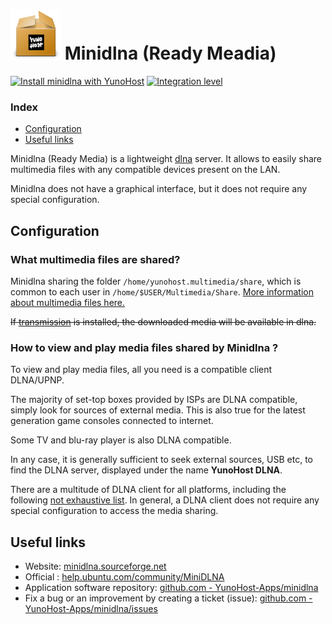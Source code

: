 # <img src="/images/yunohost_package.png" height="80px" alt="Package"> Minidlna (Ready Meadia)

[![Install minidlna with YunoHost](https://install-app.yunohost.org/install-with-yunohost.png)](https://install-app.yunohost.org/?app=minidlna) [![Integration level](https://dash.yunohost.org/integration/minidlna.svg)](https://dash.yunohost.org/appci/app/minidlna)

### Index

- [Configuration](#configuration)
- [Useful links](#useful-links)

Minidlna (Ready Media) is a lightweight [dlna](https://fr.wikipedia.org/wiki/Digital_Living_Network_Alliance) server.
It allows to easily share multimedia files with any compatible devices present on the LAN.

Minidlna does not have a graphical interface, but it does not require any special configuration.

## Configuration

### What multimedia files are shared?
Minidlna sharing the folder `/home/yunohost.multimedia/share`, which is common to each user in `/home/$USER/Multimedia/Share`.
[More information about multimedia files here.](Https://github.com/maniackcrudelis/yunohost.multimedia)

~~If [transmission](https://github.com/Kloadut/transmission_ynh) is installed, the downloaded media will be available in dlna.~~  

### How to view and play media files shared by Minidlna ?
To view and play media files, all you need is a compatible client DLNA/UPNP.

The majority of set-top boxes provided by ISPs are DLNA compatible, simply look for sources of external media.
This is also true for the latest generation game consoles connected to internet.

Some TV and blu-ray player is also DLNA compatible.

In any case, it is generally sufficient to seek external sources, USB etc, to find the DLNA server, displayed under the name **YunoHost DLNA**.

There are a multitude of DLNA client for all platforms, including the following [not exhaustive list](https://en.wikipedia.org/wiki/List_of_UPnP_AV_media_servers_and_clients#UPnP_AV_clients).
In general, a DLNA client does not require any special configuration to access the media sharing.

## Useful links

+ Website: [minidlna.sourceforge.net](http://minidlna.sourceforge.net)
+ Official : [help.ubuntu.com/community/MiniDLNA](https://help.ubuntu.com/community/MiniDLNA)
+ Application software repository: [github.com - YunoHost-Apps/minidlna](https://github.com/YunoHost-Apps/minidlna_ynh)
+ Fix a bug or an improvement by creating a ticket (issue): [github.com - YunoHost-Apps/minidlna/issues](https://github.com/YunoHost-Apps/minidlna_ynh/issues)

